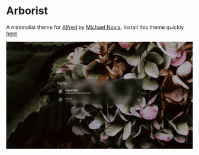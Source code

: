 # Arborist
A minimalist theme for [Alfred](https://www.alfredapp.com) by [Michael Novia](https://novia.studio). Install this theme quickly [here](https://www.alfredapp.com/extras/theme/oA9A1Jy7cj/)


![](preview.png)
